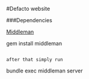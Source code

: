 #Defacto website 

###Dependencies

[Middleman](http://middlemanapp.com/)

gem install middleman
```

after that simply run 
```
bundle exec middleman server
```

